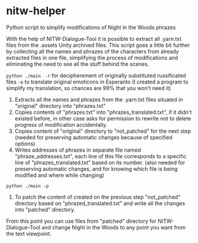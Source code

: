 # nitw-helper
Python script to simplify modifications of Night in the Woods phrazes

With the help of NITW-Dialogue-Tool it is possible to extract all .yarn.txt files from the .assets Unity archived files. This script goes a little bit further by collecting all the names and phrazes of the characters from already extracted files in one file, simplifying the process of modifications and eliminating the need to see all the stuff behind the scenes.

`python ./main `
`-r` for decipherement of originally substituted russificated files
`-e` to translate original emoticons in Esperanto (I created a program to simplify my translation, so chances are 99% that you won't need it)
1) Extracts all the names and phrazes from the .yarn.txt files situated in "original" directory into "phrazes.txt"
2) Copies contents of "phrazes.txt" into "phrazes_translated.txt", if it didn't existed before, in other case asks for permission to rewrite not to delete progress of modification accidentally.
3) Copies content of "original" directory to "not_patched" for the next step (needed for preserving automatic changes because of specified options)
4) Writes addresses of phrazes in separate file named "phraze_addresses.txt", each line of this file corresponds to a specific line of "phrazes_translated.txt" based on its number. (also needed for preserving automatic changes, and for knowing which file is being modified and where while changing)

`python ./main -p`
1) To patch the content of created on the previous step "not_patched" directory based on "phrazed_translated.txt" and write all the changes into "patched" directory.

From this point you can use files from "patched" directory for NITW-Dialogue-Tool and change Night in the Woods to any point you want from the text viewpoint.
